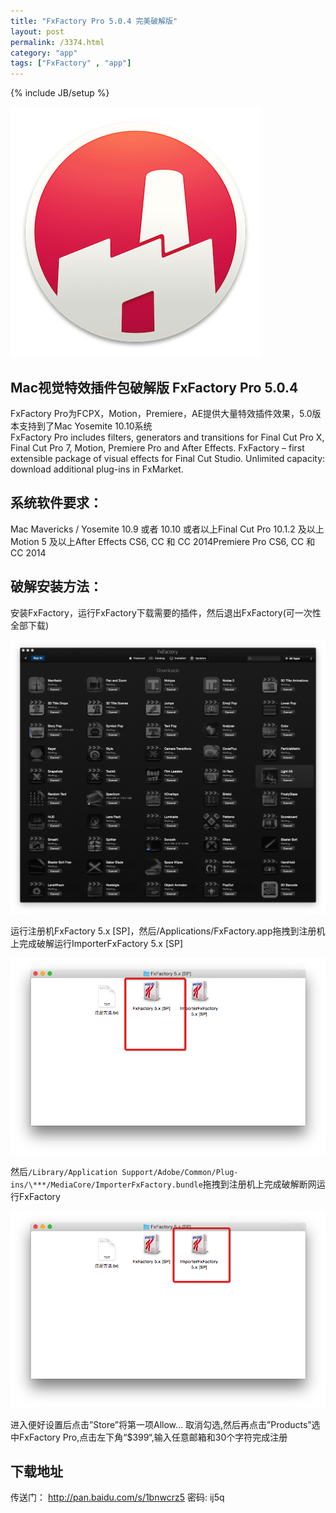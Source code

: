 ```yaml
---
title: "FxFactory Pro 5.0.4 完美破解版"
layout: post
permalink: /3374.html
category: "app"
tags: ["FxFactory" , "app"]
---
```

{% include JB/setup %}

![](/wp-content/uploads/2015/06/eGAvXx0.png)


## Mac视觉特效插件包破解版 FxFactory Pro 5.0.4

FxFactory Pro为FCPX，Motion，Premiere，AE提供大量特效插件效果，5.0版本支持到了Mac Yosemite 10.10系统  
FxFactory Pro includes filters, generators and transitions for Final Cut Pro X, Final Cut Pro 7, Motion, Premiere Pro and After Effects. FxFactory – first extensible package of visual effects for Final Cut Studio. Unlimited capacity: download additional plug-ins in FxMarket.



## 系统软件要求：

Mac Mavericks / Yosemite 10.9 或者 10.10 或者以上Final Cut Pro 10.1.2 及以上Motion 5 及以上After Effects CS6, CC 和 CC 2014Premiere Pro CS6, CC 和CC 2014

## 破解安装方法：

安装FxFactory，运行FxFactory下载需要的插件，然后退出FxFactory(可一次性全部下载)

![](/wp-content/uploads/2015/06/Snip20150621_1.png)

运行注册机FxFactory 5.x [SP]，然后/Applications/FxFactory.app拖拽到注册机上完成破解运行ImporterFxFactory 5.x [SP]

![](/wp-content/uploads/2015/06/NewImage13.png)

然后`/Library/Application Support/Adobe/Common/Plug-ins/\***/MediaCore/ImporterFxFactory.bundle`拖拽到注册机上完成破解断网运行FxFactory

![](/wp-content/uploads/2015/06/NewImage14.png)

进入便好设置后点击”Store”将第一项Allow… 取消勾选,然后再点击”Products”选中FxFactory Pro,点击左下角“$399“,输入任意邮箱和30个字符完成注册

## 下载地址

传送门： <http://pan.baidu.com/s/1bnwcrz5> 密码: ij5q
